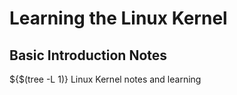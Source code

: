 # Learning the Linux Kernel

## Basic Introduction Notes

${$(tree -L 1)}
Linux Kernel notes and learning
